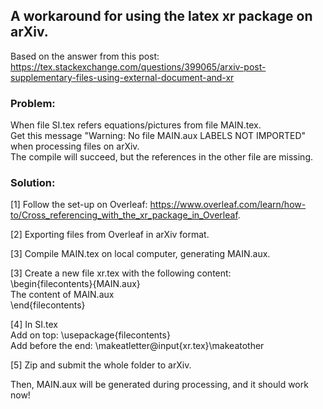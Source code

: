 ## A workaround for using the latex xr package on arXiv.

Based on the answer from this post: https://tex.stackexchange.com/questions/399065/arxiv-post-supplementary-files-using-external-document-and-xr

### Problem:  
When file SI.tex refers equations/pictures from file MAIN.tex.  
Get this message "Warning: No file MAIN.aux LABELS NOT IMPORTED" when processing files on arXiv.   
The compile will succeed, but the references in the other file are missing.


### Solution:

[1] Follow the set-up on Overleaf: https://www.overleaf.com/learn/how-to/Cross_referencing_with_the_xr_package_in_Overleaf. 

[2] Exporting files from Overleaf in arXiv format.

[3] Compile MAIN.tex on local computer, generating MAIN.aux.

[3] Create a new file xr.tex with the following content:  
\begin{filecontents}{MAIN.aux}  
The content of MAIN.aux  
\end{filecontents}

[4] In SI.tex  
Add on top: \usepackage{filecontents}  
Add before the end: \makeatletter\@input{xr.tex}\makeatother

[5] Zip and submit the whole folder to arXiv. 

Then, MAIN.aux will be generated during processing, and it should work now!
